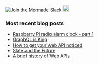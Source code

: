 [![Join the Mermade Slack](https://img.shields.io/badge/Slack-Mermade-brightgreen)](https://join.slack.com/t/mermade/shared_invite/zt-g78g7xir-MLE_CTCcXCdfJfG3CJe9qA)
<a href="https://dev.to/mikeralphson">
  <img src="https://d2fltix0v2e0sb.cloudfront.net/dev-badge.svg" alt="Mike Ralphson's DEV Profile" height="20" width="20">
</a>

### Most recent blog posts


* [Raspberry Pi radio alarm clock - part 1](https://dev.to/mikeralphson/raspberry-pi-radio-alarm-clock-part-1-43mf)
* [GraphQL is King](https://dev.to/mikeralphson/graphql-is-king-1bgi)
* [How to get your web API noticed](https://dev.to/mikeralphson/how-to-get-your-web-api-noticed-5al2)
* [Slate and the Future](https://dev.to/mikeralphson/slate-and-the-future-1d4a)
* [A brief history of Web APIs](https://dev.to/mikeralphson/a-brief-history-of-web-apis-47k4)

